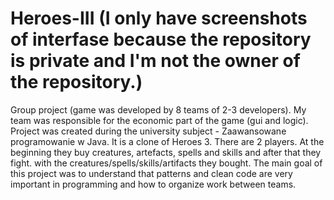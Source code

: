 # Heroes-III (I only have screenshots of interfase because the repository is private and I'm not the owner of the repository.)
Group project (game was developed by 8 teams of 2-3 developers). 
My team was responsible for the economic part of the game (gui and logic). Project was created during the university subject - Zaawansowane programowanie w Java. 
It is a clone of Heroes 3. 
There are 2 players. At the beginning they buy creatures, artefacts, spells and skills and after that they fight. 
with the creatures/spells/skills/artifacts they bought. 
The main goal of this project was to understand that patterns and clean code are very important in programming and how to organize work between teams.
